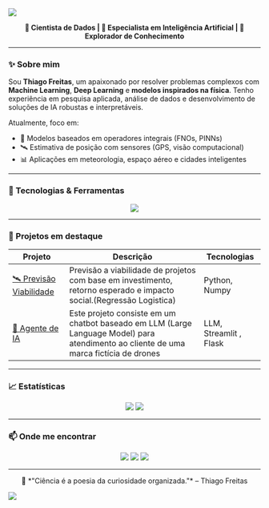 <img src="https://capsule-render.vercel.app/api?type=waving&color=0:6e00ff,100:00e0ff&height=200&section=header&text=Thiago%20Freitas%20👨‍🔬&fontSize=40&fontAlign=center&fontColor=ffffff"/>

<p align="center">
  <strong>🧠 Cientista de Dados | 🤖 Especialista em Inteligência Artificial | 🚀 Explorador de Conhecimento</strong>
</p>

---

### ✨ Sobre mim

Sou **Thiago Freitas**, um apaixonado por resolver problemas complexos com **Machine Learning**, **Deep Learning** e **modelos inspirados na física**. Tenho experiência em pesquisa aplicada, análise de dados e desenvolvimento de soluções de IA robustas e interpretáveis.

Atualmente, foco em:
- 🔬 Modelos baseados em operadores integrais (FNOs, PINNs)
- 🛰️ Estimativa de posição com sensores (GPS, visão computacional)
- 📊 Aplicações em meteorologia, espaço aéreo e cidades inteligentes

---

### 🧰 Tecnologias & Ferramentas

<p align="center">
  <img src="https://skillicons.dev/icons?i=python,tensorflow,pytorch,opencv,jupyter,git,linux,postgresql,docker" />
</p>

---

### 🚀 Projetos em destaque

| Projeto | Descrição | Tecnologias |
|--------|-----------|-------------|
| [🛰 Previsão Viabilidade](https://github.com/ThiagoJFreitas/projeto-viabilidade-ml) | Previsão a viabilidade de projetos com base em investimento, retorno esperado e impacto social.(Regressão Logistica) | Python, Numpy |
| [🧪 Agente de IA ](https://github.com/ThiagoJFreitas/skytrack_chatbot_LLM) | Este projeto consiste em um chatbot baseado em LLM (Large Language Model) para atendimento ao cliente de uma marca fictícia de drones | LLM, Streamlit , Flask |

---


### 📈 Estatísticas

<p align="center">
  <img src="https://github-readme-stats.vercel.app/api?username=ThiagoJFreitas&show_icons=true&theme=radical&count_private=true" />
  <img src="https://github-readme-stats.vercel.app/api/top-langs/?username=ThiagoJFreitas&layout=compact&theme=radical" />
</p>

---

### 📫 Onde me encontrar

<p align="center">
  <a href="https://www.linkedin.com/in/tjfreitas"><img src="https://img.shields.io/badge/LinkedIn-0077B5?style=for-the-badge&logo=linkedin&logoColor=white"/></a>
  <a href="mailto:thiagojsf90@gmail.com"><img src="https://img.shields.io/badge/Email-D14836?style=for-the-badge&logo=gmail&logoColor=white"/></a>
  <a href="https://thiagojose.com.br"><img src="https://img.shields.io/badge/Portfólio-000?style=for-the-badge&logo=githubpages&logoColor=white"/></a>
</p>

---

<p align="center">
  🧠 *"Ciência é a poesia da curiosidade organizada."* – Thiago Freitas
</p>

<img src="https://capsule-render.vercel.app/api?type=waving&color=0:00e0ff,100:6e00ff&height=120&section=footer"/>
